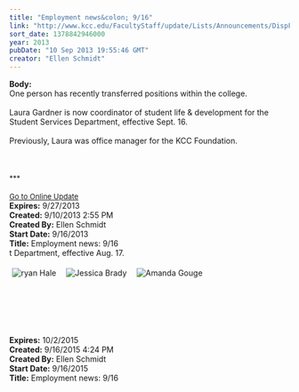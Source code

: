 ```yaml
---
title: "Employment news&colon; 9/16"
link: "http://www.kcc.edu/FacultyStaff/update/Lists/Announcements/DispForm.aspx?ID=1238"
sort_date: 1378842946000
year: 2013
pubDate: "10 Sep 2013 19:55:46 GMT"
creator: "Ellen Schmidt"
---
```


<div><b>Body:</b> <div class="ExternalClass1C6C33DF87E64CADA1A1696D53A09E00"><div>One person has recently transferred positions within the college.</div>
<div> </div>
<div>Laura Gardner is now coordinator of student life &amp; development for the Student Services Department, effective Sept. 16. </div>
<div> </div>
<div>Previously, Laura was office manager for the KCC Foundation.</div>
<div> </div>
<div> </div>
<div> </div>
<div>
<div></div>
<div></div>
<div>
<div></div>
<div>
<div></div>
<div>
<div><font size="2">***</font></div>
<div> </div>
<div><font size="2"></font></div>
<div></div>
<div><font size="2"></font></div>
<div><font size="2"><a href="/FacultyStaff/update/Pages/dailyupdate.aspx">Go to Online Update</a></font></div>
<div><font size="2"></font></div></div>
<div></div>
<div></div></div></div></div></div></div>
<div><b>Expires:</b> 9/27/2013</div>
<div><b>Created:</b> 9/10/2013 2:55 PM</div>
<div><b>Created By:</b> Ellen Schmidt</div>
<div><b>Start Date:</b> 9/16/2013</div>
<div><b>Title:</b> Employment news: 9/16</div>
t Department, effective Aug. 17.</p>
<p><img alt="ryan Hale" src="/FacultyStaff/update/PublishingImages/Ryan_Hale.jpg" style="margin:5px" />  <img alt="Jessica Brady" src="/FacultyStaff/update/PublishingImages/Jessica_Braddy.jpg" style="margin:5px" />  <img alt="Amanda Gouge" src="/FacultyStaff/update/PublishingImages/Amanda_Gouge.jpg" style="margin:5px" /><br /><br /><br /><br /><br /><br /></p></div></div>
<div><b>Expires:</b> 10/2/2015</div>
<div><b>Created:</b> 9/16/2015 4:24 PM</div>
<div><b>Created By:</b> Ellen Schmidt</div>
<div><b>Start Date:</b> 9/16/2015</div>
<div><b>Title:</b> Employment news: 9/16</div>
